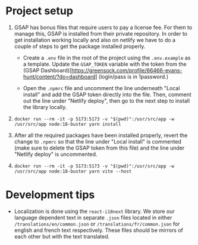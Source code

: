 # Project setup

1. GSAP has bonus files that require users to pay a license fee. For them to manage this, GSAP is installed from their private repository. In order to get installation working locally and also on netlify we have to do a couple of steps to get the package installed properly.

   - Create a `.env` file in the root of the project using the `.env.example` as a template. Update the `GSAP_TOKEN` variable with the token from the (GSAP Dashboard)[https://greensock.com/profile/66466-evans-hunt/content/?do=dashboard] (login/pass is in 1password.)

   - Open the `.npmrc` file and uncomment the line underneath "Local install" and add the GSAP token directly into the file. Then, comment out the line under "Netlify deploy", then go to the next step to install the library locally.

2. `docker run --rm -it -p 5173:5173 -v "$(pwd)":/usr/src/app -w /usr/src/app node:18-buster yarn install`

3. After all the required packages have been installed properly, revert the change to `.npmrc` so that the line under "Local install" is commented (make sure to delete the GSAP token from this file) and the line under "Netlify deploy" is uncommented.

4. `docker run --rm -it -p 5173:5173 -v "$(pwd)":/usr/src/app -w /usr/src/app node:18-buster yarn vite --host`

# Development tips

- Localization is done using the `react-i18next` library. We store our language dependent text in separate `.json` files located in either `/translations/en/common.json` or `/translations/fr/common.json` for english and french text respectively. These files should be mirrors of each other but with the text translated.
